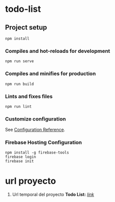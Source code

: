 # todo-list

## Project setup
```
npm install
```

### Compiles and hot-reloads for development
```
npm run serve
```

### Compiles and minifies for production
```
npm run build
```

### Lints and fixes files
```
npm run lint
```

### Customize configuration
See [Configuration Reference](https://cli.vuejs.org/config/).

### Firebase Hosting Configuration
```
npm install -g firebase-tools
firebase login
firebase init
```

# url proyecto

1. Url temporal del proyecto
**Todo List:** [_link_](https://p-george.web.app/)
